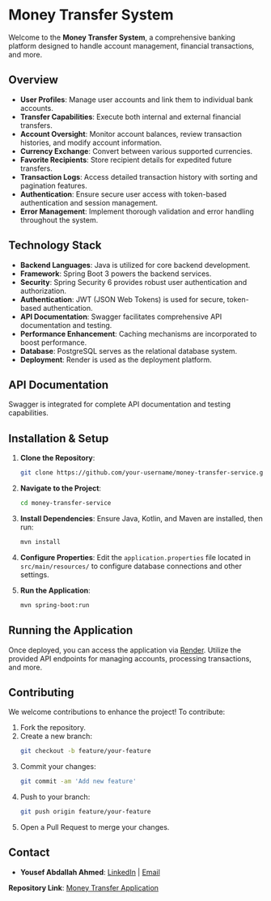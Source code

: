 # Money Transfer System

Welcome to the **Money Transfer System**, a comprehensive banking platform designed to handle account management, financial transactions, and more.

## Overview
- **User Profiles**: Manage user accounts and link them to individual bank accounts.
- **Transfer Capabilities**: Execute both internal and external financial transfers.
- **Account Oversight**: Monitor account balances, review transaction histories, and modify account information.
- **Currency Exchange**: Convert between various supported currencies.
- **Favorite Recipients**: Store recipient details for expedited future transfers.
- **Transaction Logs**: Access detailed transaction history with sorting and pagination features.
- **Authentication**: Ensure secure user access with token-based authentication and session management.
- **Error Management**: Implement thorough validation and error handling throughout the system.

## Technology Stack
- **Backend Languages**: Java is utilized for core backend development.
- **Framework**: Spring Boot 3 powers the backend services.
- **Security**: Spring Security 6 provides robust user authentication and authorization.
- **Authentication**: JWT (JSON Web Tokens) is used for secure, token-based authentication.
- **API Documentation**: Swagger facilitates comprehensive API documentation and testing.
- **Performance Enhancement**: Caching mechanisms are incorporated to boost performance.
- **Database**: PostgreSQL serves as the relational database system.
- **Deployment**: Render is used as the deployment platform.

## API Documentation
Swagger is integrated for complete API documentation and testing capabilities.

## Installation & Setup
1. **Clone the Repository**:
    ```bash
    git clone https://github.com/your-username/money-transfer-service.git
    ```
2. **Navigate to the Project**:
    ```bash
    cd money-transfer-service
    ```
3. **Install Dependencies**:
    Ensure Java, Kotlin, and Maven are installed, then run:
    ```bash
    mvn install
    ```
4. **Configure Properties**:
    Edit the `application.properties` file located in `src/main/resources/` to configure database connections and other settings.

5. **Run the Application**:
    ```bash
    mvn spring-boot:run
    ```

## Running the Application
Once deployed, you can access the application via [Render](https://money-transfer-service.onrender.com). Utilize the provided API endpoints for managing accounts, processing transactions, and more.

## Contributing
We welcome contributions to enhance the project! To contribute:
1. Fork the repository.
2. Create a new branch:
    ```bash
    git checkout -b feature/your-feature
    ```
3. Commit your changes:
    ```bash
    git commit -am 'Add new feature'
    ```
4. Push to your branch:
    ```bash
    git push origin feature/your-feature
    ```
5. Open a Pull Request to merge your changes.

## Contact
- **Yousef Abdallah Ahmed**: [LinkedIn](https://www.linkedin.com/in/yousef-abdallah-9a6976232/) | [Email](mailto:yousefabdallah031@gmail.com)

**Repository Link**: [Money Transfer Application](https://github.com/YousefAbdallah299/Money-Transfer-Service)

